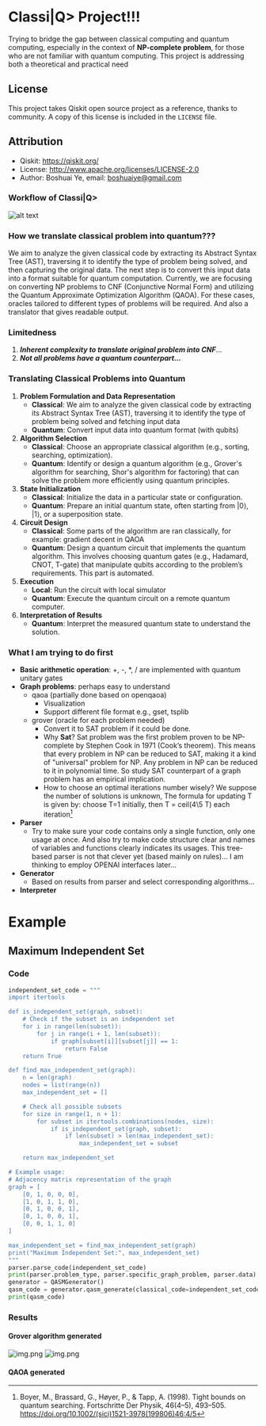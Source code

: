 # Classi|Q> Project!!!
Trying to bridge the gap between classical computing and quantum computing, especially in the context of **NP-complete problem**, for those who are not familiar with quantum computing. This project is addressing both a theoretical and practical need


## License
This project takes Qiskit open source project as a reference, thanks to community.
A copy of this license is included in the `LICENSE` file.

## Attribution
- Qiskit: https://qiskit.org/
- License: http://www.apache.org/licenses/LICENSE-2.0
- Author: Boshuai Ye, email: boshuaiye@gmail.com
### Workflow of Classi|Q>
![alt text](./assets/workflow.png "Title")

### How we translate classical problem into quantum???
We aim to analyze the given classical code by extracting its Abstract Syntax Tree (AST), traversing it to identify the type of problem being solved, and then capturing the original data. 
The next step is to convert this input data into a format suitable for 
quantum computation. Currently, we are focusing on converting NP problems 
to CNF (Conjunctive Normal Form) and utilizing the Quantum Approximate 
Optimization Algorithm (QAOA). For these cases, oracles tailored to 
different types of problems will be required. And also a translator that gives readable output.

### Limitedness
1. ***Inherent complexity to translate original problem into CNF***...
2. ***Not all problems have a quantum counterpart...*** 

### Translating Classical Problems into Quantum

1. **Problem Formulation and Data Representation**
   - **Classical**: We aim to analyze the given classical code by extracting its Abstract Syntax Tree (AST), traversing it to identify the type of problem being solved and fetching input data
   - **Quantum**: Convert input data into quantum format (with qubits)
2. **Algorithm Selection**
   - **Classical**: Choose an appropriate classical algorithm (e.g., sorting, searching, optimization).
   - **Quantum**: Identify or design a quantum algorithm (e.g., Grover's algorithm for searching, Shor's algorithm for factoring) that can solve the problem more efficiently using quantum principles.
3. **State Initialization**
   - **Classical**: Initialize the data in a particular state or configuration.
   - **Quantum**: Prepare an initial quantum state, often starting from |0⟩, |1⟩, or a superposition state.
4. **Circuit Design**
   - **Classical**: Some parts of the algorithm are ran classically, for example: gradient decent in QAOA
   - **Quantum**: Design a quantum circuit that implements the quantum algorithm. This involves choosing quantum gates (e.g., Hadamard, CNOT, T-gate) that manipulate qubits according to the problem’s requirements. This part is automated.
5. **Execution**
   - **Local**: Run the circuit with local simulator
   - **Quantum**: Execute the quantum circuit on a remote quantum computer.
6. **Interpretation of Results**
   - **Quantum**: Interpret the measured quantum state to understand the solution. 

### What I am trying to do first
- **Basic arithmetic operation**: +, -, *, / are implemented with quantum unitary gates
- **Graph problems**: perhaps easy to understand
  - qaoa (partially done based on openqaoa)
    - Visualization
    - Support different file format e.g., gset, tsplib 
  - grover (oracle for each problem needed)
    - Convert it to SAT problem if it could be done.
    - Why **Sat**? Sat problem was the first problem proven to be NP-complete by Stephen Cook in 1971 (Cook’s theorem). This means that every problem in NP can be           reduced to SAT, making it a kind of "universal" problem for NP. Any problem in NP can be reduced to it in polynomial time. So study SAT counterpart of a graph problem has an empirical implication.
    - How to choose an optimal iterations number wisely? We suppose the number of solutions is unknown, The formula for updating T is given by: choose T=1 initially, then T = ceil(4\5 T) each iteration[^1]
- **Parser**
  - Try to make sure your code contains only a single function, only one usage at once. And also try to make code structure clear and names of variables and functions clearly indicates its usages. This tree-based parser is not that clever yet (based mainly on rules)... I am thinking to employ OPENAI interfaces later... 
- **Generator**
   - Based on results from parser and select corresponding algorithms... 
- **Interpreter**

# Example
## Maximum Independent Set
### Code
```python 
independent_set_code = """
import itertools

def is_independent_set(graph, subset):
    # Check if the subset is an independent set
    for i in range(len(subset)):
        for j in range(i + 1, len(subset)):
            if graph[subset[i]][subset[j]] == 1:
                return False
    return True

def find_max_independent_set(graph):
    n = len(graph)
    nodes = list(range(n))
    max_independent_set = []

    # Check all possible subsets
    for size in range(1, n + 1):
        for subset in itertools.combinations(nodes, size):
            if is_independent_set(graph, subset):
                if len(subset) > len(max_independent_set):
                    max_independent_set = subset

    return max_independent_set

# Example usage:
# Adjacency matrix representation of the graph
graph = [
    [0, 1, 0, 0, 0],
    [1, 0, 1, 1, 0],
    [0, 1, 0, 0, 1],
    [0, 1, 0, 0, 1],
    [0, 0, 1, 1, 0]
]

max_independent_set = find_max_independent_set(graph)
print("Maximum Independent Set:", max_independent_set)
"""
parser.parse_code(independent_set_code)
print(parser.problem_type, parser.specific_graph_problem, parser.data)
generator = QASMGenerator()
qasm_code = generator.qasm_generate(classical_code=independent_set_code, verbose=False)
print(qasm_code)
```

### Results
#### Grover algorithm generated
![img.png](assets/grover_results_IS.png)
![img.png](assets/grover_circuits_IS.png)
#### QAOA generated


[^1]: Boyer, M., Brassard, G., Høyer, P., & Tapp, A. (1998). Tight bounds on quantum searching. Fortschritte Der Physik, 46(4–5), 493–505. https://doi.org/10.1002/(sici)1521-3978(199806)46:4/5


